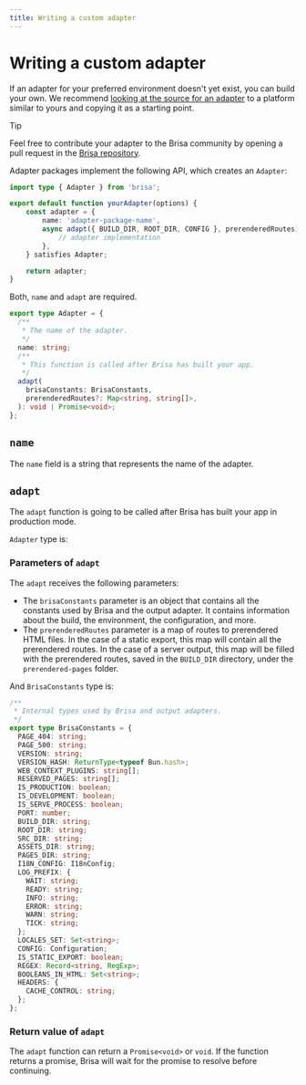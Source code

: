 ```yaml
---
title: Writing a custom adapter
---
```


# Writing a custom adapter

If an adapter for your preferred environment doesn't yet exist, you can build your own. We recommend [looking at the source for an adapter](https://github.com/brisa-build/brisa/tree/main/packages) to a platform similar to yours and copying it as a starting point.

> [!TIP]
>
> Feel free to contribute your adapter to the Brisa community by opening a pull request in the [Brisa repository](https://github.com/brisa-build/brisa).

Adapter packages implement the following API, which creates an `Adapter`:

```ts
import type { Adapter } from 'brisa';

export default function yourAdapter(options) {
	const adapter = {
		name: 'adapter-package-name',
		async adapt({ BUILD_DIR, ROOT_DIR, CONFIG }, prerenderedRoutes) {
			// adapter implementation
		},
	} satisfies Adapter;

	return adapter;
}
```

Both, `name` and `adapt` are required.

```ts
export type Adapter = {
  /**
   * The name of the adapter.
   */
  name: string;
  /**
   * This function is called after Brisa has built your app.
   */
  adapt(
    brisaConstants: BrisaConstants,
    prerenderedRoutes?: Map<string, string[]>,
  ): void | Promise<void>;
};
```

## `name`

The `name` field is a string that represents the name of the adapter.

## `adapt`

The `adapt` function is going to be called after Brisa has built your app in production mode.

`Adapter` type is:

### Parameters of `adapt`

The `adapt` receives the following parameters:

- The `brisaConstants` parameter is an object that contains all the constants used by Brisa and the output adapter. It contains information about the build, the environment, the configuration, and more.
- The `prerenderedRoutes` parameter is a map of routes to prerendered HTML files. In the case of a static export, this map will contain all the prerendered routes. In the case of a server output, this map will be filled with the prerendered routes, saved in the `BUILD_DIR` directory, under the `prerendered-pages` folder.


And `BrisaConstants` type is:
  
```ts
/**
 * Internal types used by Brisa and output adapters.
 */
export type BrisaConstants = {
  PAGE_404: string;
  PAGE_500: string;
  VERSION: string;
  VERSION_HASH: ReturnType<typeof Bun.hash>;
  WEB_CONTEXT_PLUGINS: string[];
  RESERVED_PAGES: string[];
  IS_PRODUCTION: boolean;
  IS_DEVELOPMENT: boolean;
  IS_SERVE_PROCESS: boolean;
  PORT: number;
  BUILD_DIR: string;
  ROOT_DIR: string;
  SRC_DIR: string;
  ASSETS_DIR: string;
  PAGES_DIR: string;
  I18N_CONFIG: I18nConfig;
  LOG_PREFIX: {
    WAIT: string;
    READY: string;
    INFO: string;
    ERROR: string;
    WARN: string;
    TICK: string;
  };
  LOCALES_SET: Set<string>;
  CONFIG: Configuration;
  IS_STATIC_EXPORT: boolean;
  REGEX: Record<string, RegExp>;
  BOOLEANS_IN_HTML: Set<string>;
  HEADERS: {
    CACHE_CONTROL: string;
  };
};
```

### Return value of `adapt`

The `adapt` function can return a `Promise<void>` or `void`. If the function returns a promise, Brisa will wait for the promise to resolve before continuing.
